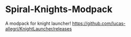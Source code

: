 # Spiral-Knights-Modpack
A modpack for knight launcher!
https://github.com/lucas-allegri/KnightLauncher/releases
